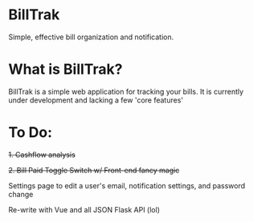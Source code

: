 # BillTrak

Simple, effective bill organization and notification.

# What is BillTrak?

BillTrak is a simple web application for tracking your bills. It is currently under development and lacking a few 'core features'

# To Do:

~~1. Cashflow analysis~~

~~2. Bill Paid Toggle Switch w/ Front-end fancy magic~~

Settings page to edit a user's email, notification settings, and password change

Re-write with Vue and all JSON Flask API (lol)

